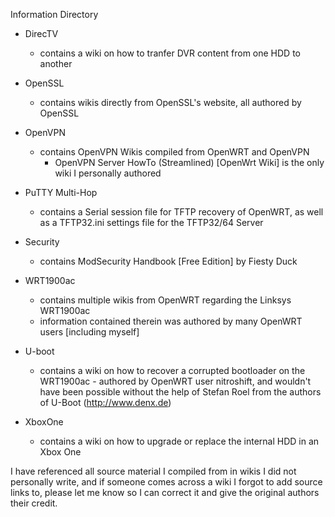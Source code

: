 Information Directory

- DirecTV
	- contains a wiki on how to tranfer DVR content from one HDD to another

- OpenSSL
  - contains wikis directly from OpenSSL's website, all authored by OpenSSL
  
- OpenVPN
  - contains OpenVPN Wikis compiled from OpenWRT and OpenVPN
    - OpenVPN Server HowTo (Streamlined) [OpenWrt Wiki] is the only wiki I personally authored

- PuTTY Multi-Hop
  - contains a Serial session file for TFTP recovery of OpenWRT, as well as a TFTP32.ini settings file for
		the TFTP32/64 Server
 
- Security
  - contains ModSecurity Handbook [Free Edition] by Fiesty Duck
 
- WRT1900ac
  - contains multiple wikis from OpenWRT regarding the Linksys WRT1900ac
  - information contained therein was authored by many OpenWRT users [including myself]
  
- U-boot
  - contains a wiki on how to recover a corrupted bootloader on the WRT1900ac
		- authored by OpenWRT user nitroshift, and wouldn't have been possible without the help of Stefan Roel
			from the authors of U-Boot (http://www.denx.de)
  
- XboxOne
  - contains a wiki on how to upgrade or replace the internal HDD in an Xbox One

I have referenced all source material I compiled from in wikis I did not personally write, and if someone comes across a wiki I forgot to add source links to, please let me know so I can correct it and give the original authors their credit.
